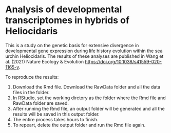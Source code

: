 # Analysis of developmental transcriptomes in hybrids of Heliocidaris
This is a study on the genetic basis for extensive divergence in developmental gene expression during life history evolution within the sea urchin Heliocidaris. The results of these analyses are published in Wang et al. (2021) Nature Ecology & Evolution https://doi.org/10.1038/s41559-020-1165-y.

To reproduce the results:
1. Download the Rmd file. Download the RawData folder and all the data files in the folder.
2. In RStudio, set the working dirctory as the folder where the Rmd file and RawData folder are saved. 
3. After running the Rmd file, an output folder will be generated and all the results will be saved in this output folder.
4. The entire process takes hours to finish. 
5. To repeart, delete the output folder and run the Rmd file again. 
